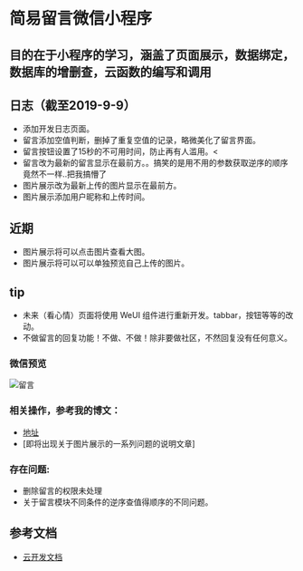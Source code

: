 # 简易留言微信小程序

## 目的在于小程序的学习，涵盖了页面展示，数据绑定，数据库的增删查，云函数的编写和调用


## 日志（截至2019-9-9）
- 添加开发日志页面。
- 留言添加空值判断，删掉了重复空值的记录，略微美化了留言界面。
- 留言按钮设置了15秒的不可用时间，防止再有人滥用。<
- 留言改为最新的留言显示在最前方。。搞笑的是用不用的参数获取逆序的顺序竟然不一样..把我搞懵了
- 图片展示改为最新上传的图片显示在最前方。
- 图片展示添加用户昵称和上传时间。

## 近期
- 图片展示将可以点击图片查看大图。
- 图片展示将可以可以单独预览自己上传的图片。

## tip
- 未来（看心情）页面将使用 WeUI 组件进行重新开发。tabbar，按钮等等的改动。
- 不做留言的回复功能！不做、不做！除非要做社区，不然回复没有任何意义。
    


### 微信预览

![留言](https://www.cnblogs.com/images/cnblogs_com/famine/1451354/o_gh_25b2f1b6bcd7_258.jpg)

### 相关操作，参考我的博文：

- [地址](https://www.cnblogs.com/famine/p/10716787.html)
- [即将出现关于图片展示的一系列问题的说明文章]

### 存在问题:

- 删除留言的权限未处理
- 关于留言模块不同条件的逆序查值得顺序的不同问题。

## 参考文档

- [云开发文档](https://developers.weixin.qq.com/miniprogram/dev/wxcloud/basis/getting-started.html)

